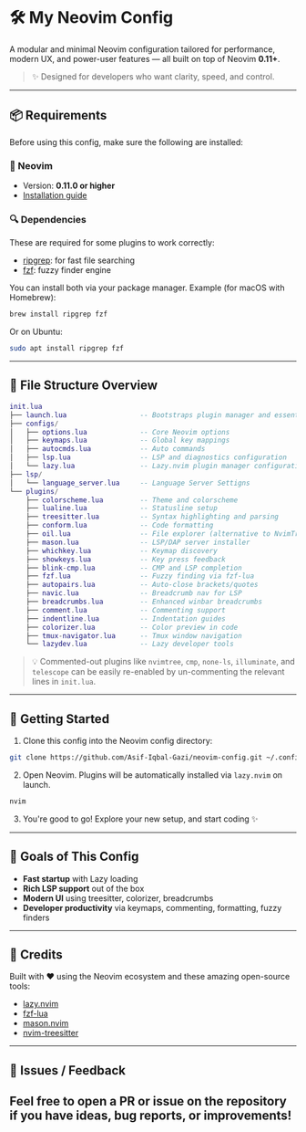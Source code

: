 # 🛠️ My Neovim Config

A modular and minimal Neovim configuration tailored for performance, modern UX, and power-user features — all built on top of Neovim **0.11+**.

> ✨ Designed for developers who want clarity, speed, and control.

---

## 📦 Requirements

Before using this config, make sure the following are installed:

### 🧠 Neovim
- Version: **0.11.0 or higher**
- [Installation guide](https://github.com/neovim/neovim/wiki/Installing-Neovim)

### 🔍 Dependencies
These are required for some plugins to work correctly:

- [ripgrep](https://github.com/BurntSushi/ripgrep): for fast file searching
- [fzf](https://github.com/junegunn/fzf): fuzzy finder engine

You can install both via your package manager. Example (for macOS with Homebrew):

```sh
brew install ripgrep fzf
```
Or on Ubuntu:
```sh
sudo apt install ripgrep fzf
```
---

## 🧾 File Structure Overview

```lua
init.lua
├── launch.lua                  -- Bootstraps plugin manager and essential setup
├── configs/
│   ├── options.lua             -- Core Neovim options
│   ├── keymaps.lua             -- Global key mappings
│   ├── autocmds.lua            -- Auto commands
│   ├── lsp.lua                 -- LSP and diagnostics configuration
│   └── lazy.lua                -- Lazy.nvim plugin manager configuration
├── lsp/
│   └── language_server.lua     -- Language Server Settigns
└── plugins/
    ├── colorscheme.lua         -- Theme and colorscheme
    ├── lualine.lua             -- Statusline setup
    ├── treesitter.lua          -- Syntax highlighting and parsing
    ├── conform.lua             -- Code formatting
    ├── oil.lua                 -- File explorer (alternative to NvimTree)
    ├── mason.lua               -- LSP/DAP server installer
    ├── whichkey.lua            -- Keymap discovery
    ├── showkeys.lua            -- Key press feedback
    ├── blink-cmp.lua           -- CMP and LSP completion
    ├── fzf.lua                 -- Fuzzy finding via fzf-lua
    ├── autopairs.lua           -- Auto-close brackets/quotes
    ├── navic.lua               -- Breadcrumb nav for LSP
    ├── breadcrumbs.lua         -- Enhanced winbar breadcrumbs
    ├── comment.lua             -- Commenting support
    ├── indentline.lua          -- Indentation guides
    ├── colorizer.lua           -- Color preview in code
    ├── tmux-navigator.lua      -- Tmux window navigation
    └── lazydev.lua             -- Lazy developer tools

```
> 💡 Commented-out plugins like `nvimtree`, `cmp`, `none-ls`, `illuminate`, and `telescope` can be easily re-enabled by un-commenting the relevant lines in `init.lua`.
---
## 🚀 Getting Started

1. Clone this config into the Neovim config directory:
```sh
git clone https://github.com/Asif-Iqbal-Gazi/neovim-config.git ~/.config/nvim
```
2. Open Neovim. Plugins will be automatically installed via `lazy.nvim` on launch.
```sh
nvim
```
3. You're good to go! Explore your new setup, and start coding ✨
---

## 🎯 Goals of This Config
- **Fast startup** with Lazy loading 
- **Rich LSP support** out of the box 
- **Modern UI** using treesitter, colorizer, breadcrumbs 
- **Developer productivity** via keymaps, commenting, formatting, fuzzy finders 
---

## 🤝 Credits
Built with ❤️ using the Neovim ecosystem and these amazing open-source tools: 
- [lazy.nvim](https://github.com/folke/lazy.nvim) 
- [fzf-lua](https://github.com/ibhagwan/fzf-lua) 
- [mason.nvim](https://github.com/williamboman/mason.nvim) 
- [nvim-treesitter](https://github.com/nvim-treesitter/nvim-treesitter) 
---

## 🐛 Issues / Feedback
Feel free to open a PR or issue on the repository if you have ideas, bug reports, or improvements! 
---
